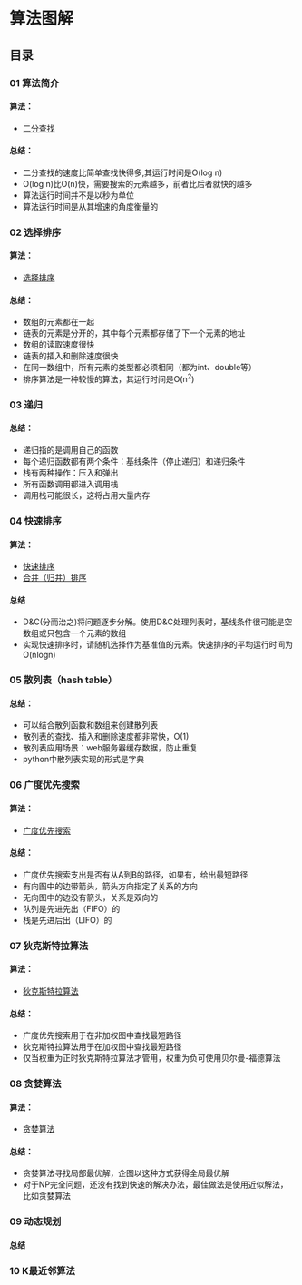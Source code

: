 # 算法图解

## 目录
### 01 算法简介
#### 算法：
- [二分查找](https://github.com/chenyang929/grokking_algorithms/blob/master/01%20%E7%AE%97%E6%B3%95%E7%AE%80%E4%BB%8B/01_binary_search.py)
#### 总结：
+ 二分查找的速度比简单查找快得多,其运行时间是O(log n)
+ O(log n)比O(n)快，需要搜索的元素越多，前者比后者就快的越多
+ 算法运行时间并不是以秒为单位
+ 算法运行时间是从其增速的角度衡量的
### 02 选择排序
#### 算法：
- [选择排序](https://github.com/chenyang929/grokking_algorithms/blob/master/02%20%E9%80%89%E6%8B%A9%E6%8E%92%E5%BA%8F/02_selection_sort.py)
#### 总结：
+ 数组的元素都在一起
+ 链表的元素是分开的，其中每个元素都存储了下一个元素的地址
+ 数组的读取速度很快
+ 链表的插入和删除速度很快
+ 在同一数组中，所有元素的类型都必须相同（都为int、double等）
+ 排序算法是一种较慢的算法，其运行时间是O(n<sup>2</sup>)
### 03 递归
#### 总结：
+ 递归指的是调用自己的函数
+ 每个递归函数都有两个条件：基线条件（停止递归）和递归条件
+ 栈有两种操作：压入和弹出
+ 所有函数调用都进入调用栈
+ 调用栈可能很长，这将占用大量内存
### 04 快速排序
#### 算法：
- [快速排序](https://github.com/chenyang929/grokking_algorithms/blob/master/04%20%E5%BF%AB%E9%80%9F%E6%8E%92%E5%BA%8F/04_quick_sort.py)
- [合并（归并）排序](https://github.com/chenyang929/grokking_algorithms/blob/master/04%20%E5%BF%AB%E9%80%9F%E6%8E%92%E5%BA%8F/04_merge_sort.py)
#### 总结
+ D&C(分而治之)将问题逐步分解。使用D&C处理列表时，基线条件很可能是空数组或只包含一个元素的数组
+ 实现快速排序时，请随机选择作为基准值的元素。快速排序的平均运行时间为O(nlogn)
### 05 散列表（hash table）
#### 总结：
+ 可以结合散列函数和数组来创建散列表
+ 散列表的查找、插入和删除速度都非常快，O(1)
+ 散列表应用场景：web服务器缓存数据，防止重复
+ python中散列表实现的形式是字典
### 06 广度优先搜索
#### 算法：
- [广度优先搜索](https://github.com/chenyang929/grokking_algorithms/blob/master/06%20%E5%B9%BF%E5%BA%A6%E4%BC%98%E5%85%88%E7%AE%97%E6%B3%95/06_breadth-first_search.py)
#### 总结：
+ 广度优先搜索支出是否有从A到B的路径，如果有，给出最短路径
+ 有向图中的边带箭头，箭头方向指定了关系的方向
+ 无向图中的边没有箭头，关系是双向的
+ 队列是先进先出（FIFO）的
+ 栈是先进后出（LIFO）的
### 07 狄克斯特拉算法
#### 算法：
- [狄克斯特拉算法](https://github.com/chenyang929/grokking_algorithms/blob/master/07%20%E7%8B%84%E5%85%8B%E6%96%AF%E7%89%B9%E6%8B%89%E7%AE%97%E6%B3%95/07_dijkstras_algorithm.py)
#### 总结：
+ 广度优先搜索用于在非加权图中查找最短路径
+ 狄克斯特拉算法用于在加权图中查找最短路径
+ 仅当权重为正时狄克斯特拉算法才管用，权重为负可使用贝尔曼-福德算法
### 08 贪婪算法
#### 算法：
- [贪婪算法]()
#### 总结：
+ 贪婪算法寻找局部最优解，企图以这种方式获得全局最优解
+ 对于NP完全问题，还没有找到快速的解决办法，最佳做法是使用近似解法，比如贪婪算法
### 09 动态规划
#### 总结
### 10 K最近邻算法






